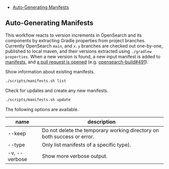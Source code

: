 - [Auto-Generating Manifests](#auto-generating-manifests)

## Auto-Generating Manifests

This workflow reacts to version increments in OpenSearch and its components by extracting Gradle properties from project branches. Currently OpenSearch `main`, and `x.y` branches are checked out one-by-one, published to local maven, and their versions extracted using `./gradlew properties`. When a new version is found, a new input manifest is added to [manifests](../../manifests), and [a pull request is opened](../../.github/workflows/manifests.yml) (e.g. [opensearch-build#491](https://github.com/opensearch-project/opensearch-build/pull/491)).

Show information about existing manifests. 

```bash
./scripts/manifests.sh list
```

Check for updates and create any new manifests. 

```bash
./scripts/manifests.sh update
```

The following options are available.

| name               | description                                                             |
|--------------------|-------------------------------------------------------------------------|
| --keep             | Do not delete the temporary working directory on both success or error. |
| --type             | Only list manifests of a specific type).                                |
| -v, --verbose      | Show more verbose output.                                               |
